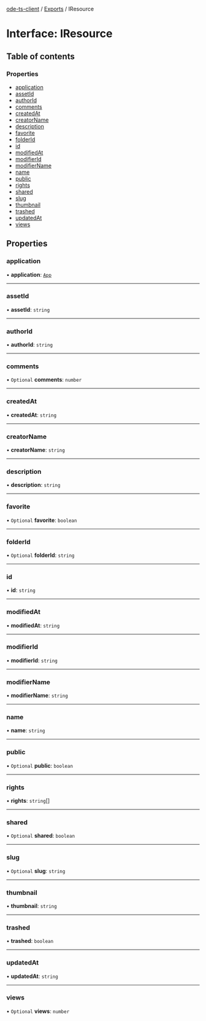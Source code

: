 [ode-ts-client](../README.md) / [Exports](../modules.md) / IResource

# Interface: IResource

## Table of contents

### Properties

- [application](IResource.md#application)
- [assetId](IResource.md#assetid)
- [authorId](IResource.md#authorid)
- [comments](IResource.md#comments)
- [createdAt](IResource.md#createdat)
- [creatorName](IResource.md#creatorname)
- [description](IResource.md#description)
- [favorite](IResource.md#favorite)
- [folderId](IResource.md#folderid)
- [id](IResource.md#id)
- [modifiedAt](IResource.md#modifiedat)
- [modifierId](IResource.md#modifierid)
- [modifierName](IResource.md#modifiername)
- [name](IResource.md#name)
- [public](IResource.md#public)
- [rights](IResource.md#rights)
- [shared](IResource.md#shared)
- [slug](IResource.md#slug)
- [thumbnail](IResource.md#thumbnail)
- [trashed](IResource.md#trashed)
- [updatedAt](IResource.md#updatedat)
- [views](IResource.md#views)

## Properties

### application

• **application**: [`App`](../modules.md#app)

___

### assetId

• **assetId**: `string`

___

### authorId

• **authorId**: `string`

___

### comments

• `Optional` **comments**: `number`

___

### createdAt

• **createdAt**: `string`

___

### creatorName

• **creatorName**: `string`

___

### description

• **description**: `string`

___

### favorite

• `Optional` **favorite**: `boolean`

___

### folderId

• `Optional` **folderId**: `string`

___

### id

• **id**: `string`

___

### modifiedAt

• **modifiedAt**: `string`

___

### modifierId

• **modifierId**: `string`

___

### modifierName

• **modifierName**: `string`

___

### name

• **name**: `string`

___

### public

• `Optional` **public**: `boolean`

___

### rights

• **rights**: `string`[]

___

### shared

• `Optional` **shared**: `boolean`

___

### slug

• `Optional` **slug**: `string`

___

### thumbnail

• **thumbnail**: `string`

___

### trashed

• **trashed**: `boolean`

___

### updatedAt

• **updatedAt**: `string`

___

### views

• `Optional` **views**: `number`
